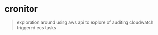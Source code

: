 # cronitor

> exploration around using aws api to explore of auditing cloudwatch triggered ecs tasks
